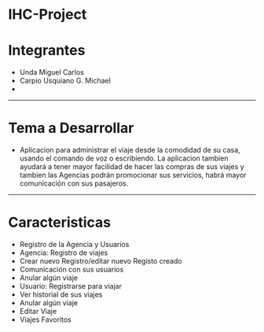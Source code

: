 # IHC-Project
# Integrantes
* Unda Miguel Carlos     
* Carpio Usquiano G. Michael
* 
*****
# Tema a Desarrollar
* Aplicacion para administrar el viaje desde la comodidad de su casa, usando el comando de voz o escribiendo. La aplicacion tambien ayudará a tener mayor facilidad de hacer las compras de sus viajes y tambien las Agencias podrán promocionar sus servicios, habrá mayor comunicación con sus pasajeros.
*****
# Caracteristicas
* Registro de la Agencia y Usuarios
* Agencia: Registro de viajes
* Crear nuevo Registro/editar nuevo Registo creado
* Comunicación con sus usuarios
* Anular algún viaje
* Usuario: Registrarse para viajar
* Ver historial de sus viajes
* Anular algún viaje
* Editar Viaje
* Viajes Favoritos

